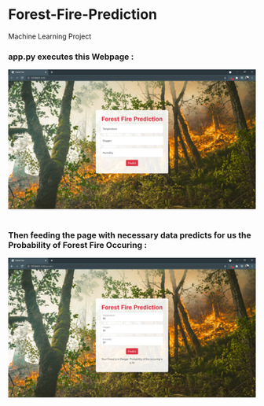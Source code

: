 # Forest-Fire-Prediction
Machine Learning Project

<h3>app.py executes this Webpage : </h3>
<img src="static/img/Screenshot%20(998).png">
<br>
<br>
<h3>Then feeding the page with necessary data predicts for us the Probability of Forest Fire Occuring : </h3>
<img src="static/img/Screenshot%20(1000).png">
